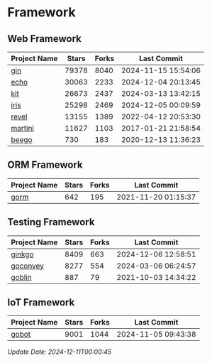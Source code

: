 # Framework

## Web Framework
| Project Name | Stars | Forks | Last Commit |
| ------------ | ----- | ----- | ----------- |
| [gin](https://github.com/gin-gonic/gin) | 79378 | 8040 | 2024-11-15 15:54:06 |
| [echo](https://github.com/labstack/echo) | 30063 | 2233 | 2024-12-04 20:13:45 |
| [kit](https://github.com/go-kit/kit) | 26673 | 2437 | 2024-03-13 13:42:15 |
| [iris](https://github.com/kataras/iris) | 25298 | 2469 | 2024-12-05 00:09:59 |
| [revel](https://github.com/revel/revel) | 13155 | 1389 | 2022-04-12 20:53:30 |
| [martini](https://github.com/go-martini/martini) | 11627 | 1103 | 2017-01-21 21:58:54 |
| [beego](https://github.com/astaxie/beego) | 730 | 183 | 2020-12-13 11:36:23 |

## ORM Framework
| Project Name | Stars | Forks | Last Commit |
| ------------ | ----- | ----- | ----------- |
| [gorm](https://github.com/jinzhu/gorm) | 642 | 195 | 2021-11-20 01:15:37 |

## Testing Framework
| Project Name | Stars | Forks | Last Commit |
| ------------ | ----- | ----- | ----------- |
| [ginkgo](https://github.com/onsi/ginkgo) | 8409 | 663 | 2024-12-06 12:58:51 |
| [goconvey](https://github.com/smartystreets/goconvey) | 8277 | 554 | 2024-03-06 06:24:57 |
| [goblin](https://github.com/franela/goblin) | 887 | 79 | 2021-10-03 14:34:22 |

## IoT Framework
| Project Name | Stars | Forks | Last Commit |
| ------------ | ----- | ----- | ----------- |
| [gobot](https://github.com/hybridgroup/gobot) | 9001 | 1044 | 2024-11-05 09:43:38 |

*Update Date: 2024-12-11T00:00:45*